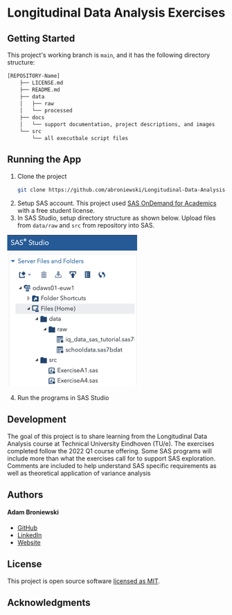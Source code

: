 # Longitudinal Data Analysis Exercises

## Getting Started

This project's working branch is `main`, and it has the following directory structure:

```
[REPOSITORY-Name]
	├── LICENSE.md
	├── README.md
	├── data
	│   ├── raw
	│   └── processed
	├── docs
	│   └── support documentation, project descriptions, and images
	└── src
	    └── all executbale script files
```

## Running the App

1. Clone the project
	```bash
	git clone https://github.com/abroniewski/Longitudinal-Data-Analysis-Exercises.git
	```
2. Setup SAS account. This project used [SAS OnDemand for Academics](https://www.sas.com/en_us/software/on-demand-for-academics.html) with a free student license.
3. In SAS Studio, setup directory structure as shown below. Upload files from `data/raw` and `src` from repository into SAS.

 <img src="docs/images/SASStudioDirStructure.png" width="300">

4. Run the programs in SAS Studio

## Development

The goal of this project is to share learning from the Longitudinal Data Analysis course at Technical University Eindhoven (TU/e). The exercises completed follow the 2022 Q1 course offering. Some SAS programs will include more than what the exercises call for to support SAS exploration. Comments are included to help understand SAS specific requirements as well as theoretical application of variance analysis

## Authors

#### Adam Broniewski

* [GitHub](https://github.com/abroniewski)
* [LinkedIn](https://www.linkedin.com/in/abroniewski/)
* [Website](https://adambron.com)

## License

This project is open source software [licensed as MIT][license].

## Acknowledgments


[license]: https://github.com/abroniewski/LICENSE.md